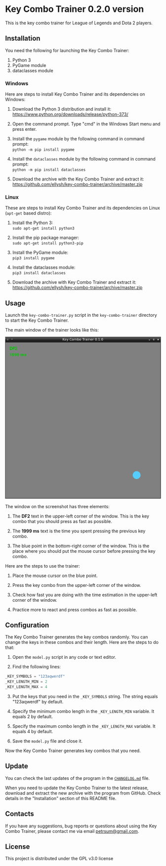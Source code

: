 # Key Combo Trainer 0.2.0 version

This is the key combo trainer for League of Legends and Dota 2 players.

## Installation

You need the following for launching the Key Combo Trainer:

1. Python 3
2. PyGame module
3. dataclasses module

### Windows

Here are steps to install Key Combo Trainer and its dependencies on Windows:

1. Download the Python 3 distribution and install it:<br/>
https://www.python.org/downloads/release/python-373/

2. Open the command prompt. Type "cmd" in the Windows Start menu and press enter.

3. Install the `pygame` module by the following command in command prompt:<br/>
`python -m pip install pygame`

4. Install the `dataclasses` module by the following command in command prompt:<br/>
`python -m pip install dataclasses`

5. Download the archive with the Key Combo Trainer and extract it:<br/>
https://github.com/ellysh/key-combo-trainer/archive/master.zip

### Linux

These are steps to install Key Combo Trainer and its dependencies on Linux (`apt-get` based distro):

1. Install the Python 3:<br/>
`sudo apt-get install python3`

2. Install the pip package manager:<br/>
`sudo apt-get install python3-pip`

3. Install the PyGame module:<br/>
`pip3 install pygame`

4. Install the dataclasses module:<br/>
`pip3 install dataclasses`

5. Download the archive with Key Combo Trainer and extract it:<br/>
https://github.com/ellysh/key-combo-trainer/archive/master.zip

## Usage

Launch the `key-combo-trainer.py` script in the `key-combo-trainer` directory to start the Key Combo Trainer.

The main window of the trainer looks like this:

![Key Combo Trainer](images/readme/key-combo-trainer-window.png)

The window on the screenshot has three elements:

1. The **DF2** text in the upper-left corner of the window. This is the key combo that you should press as fast as possible.

2. The **1999 ms** text is the time you spent pressing the previous key combo.

3. The blue point in the bottom-right corner of the window. This is the place where you should put the mouse cursor before pressing the key combo.

Here are the steps to use the trainer:

1. Place the mouse cursor on the blue point.

2. Press the key combo from the upper-left corner of the window.

3. Check how fast you are doing with the time estimation in the upper-left corner of the window.

4. Practice more to react and press combos as fast as possible.

## Configuration

The Key Combo Trainer generates the key combos randomly. You can change the keys in these combos and their length. Here are the steps to do that:

1. Open the `model.py` script in any code or text editor.

2. Find the following lines:
```Python
_KEY_SYMBOLS = "123aqwerdf"
_KEY_LENGTH_MIN = 2
_KEY_LENGTH_MAX = 4
```

3. Put the keys that you need in the `_KEY_SYMBOLS` string. The string equals "123aqwerdf" by default.

4. Specify the minimum combo length in the `_KEY_LENGTH_MIN` variable. It equals 2 by default.

5. Specify the maximum combo length in the `_KEY_LENGTH_MAX` variable. It equals 4 by default.

6. Save the `model.py` file and close it.

Now the Key Combo Trainer generates key combos that you need.

## Update

You can check the last updates of the program in the [`CHANGELOG.md`](CHANGELOG.md) file.

When you need to update the Key Combo Trainer to the latest release, download and extract the new archive with the program from GitHub. Check details in the "Installation" section of this README file.

## Contacts

If you have any suggestions, bug reports or questions about using the Key Combo Trainer, please contact me via email petrsum@gmail.com.

## License

This project is distributed under the GPL v3.0 license
